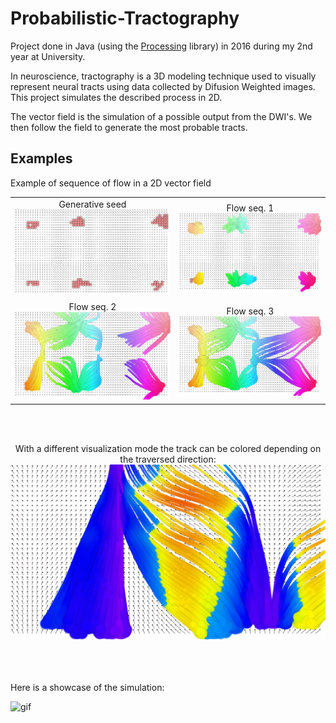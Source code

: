 # Probabilistic-Tractography

Project done in Java (using the [Processing](https://processing.org/) library) in 2016 during my 2nd year at University.

In neuroscience, tractography is a 3D modeling technique used to visually represent neural tracts using data collected by Difusion Weighted images.
This project simulates the described process in 2D.

The vector field is the simulation of a possible output from the DWI's. We then follow the field to generate the most probable tracts.

## Examples

Example of sequence of flow in a 2D vector field<br>

|  |  |
:----:|:----:
Generative seed<br><img src="/screenshots/trat_seq_seed.png" width="450"/> | Flow seq. 1<br><img src="/screenshots/trat_seq_2.png" width="450"/>
Flow seq. 2<br><img src="/screenshots/trat_seq_3.png" width="450"/> | Flow seq. 3<br><img src="/screenshots/trat_3.png" width="450"/>

<br><br>

<p align="center">
  With a different visualization mode the track can be colored depending on the traversed direction:<br>
  <img src="/screenshots/trat_1.png" width="600"/>
</p>

<br><br>

Here is a showcase of the simulation:

![gif](screenshots/showcase.gif)

